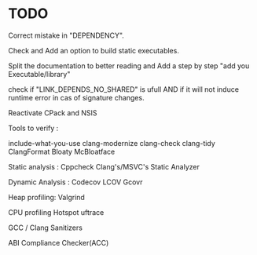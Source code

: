 # TODO 
Correct mistake in "DEPENDENCY".

Check and Add an option to build static executables.

Split the documentation to better reading and Add a step by step "add you Executable/library"


check if "LINK_DEPENDS_NO_SHARED" is ufull AND if it will not induce runtime error in cas of signature changes.


Reactivate CPack and NSIS


Tools to verify :

include-what-you-use
clang-modernize
clang-check
clang-tidy
ClangFormat
Bloaty McBloatface
	

Static analysis : 
Cppcheck
Clang's/MSVC's  Static Analyzer


Dynamic Analysis :
Codecov
LCOV
Gcovr

Heap profiling:
Valgrind

CPU profiling
Hotspot
uftrace


GCC / Clang Sanitizers


ABI Compliance Checker(ACC) 














